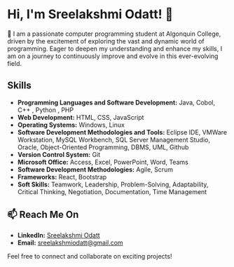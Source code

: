 # Hi, I'm Sreelakshmi Odatt! 👋

  🌱 I am a passionate computer programming student at Algonquin College, driven by the excitement of exploring the vast and dynamic world of programming. Eager to deepen my understanding and enhance my skills, I am on a journey to continuously improve and evolve in this ever-evolving field.

## Skills

- **Programming Languages and Software Development:** Java, Cobol, C++ , Python , PHP
- **Web Development:** HTML, CSS, JavaScript  
- **Operating Systems:** Windows, Linux 
- **Software Development Methodologies and Tools:** Eclipse IDE, VMWare Workstation, MySQL Workbench, SQL Server Management Studio, Oracle, Object-Oriented Programming, DBMS, UML, Github
- **Version Control System:** Git
- **Microsoft Office:** Access, Excel, PowerPoint, Word, Teams
- **Software Development Methodologies:** Agile, Scrum
- **Frameworks:** React, Bootstrap 
- **Soft Skills:** Teamwork, Leadership, Problem-Solving, Adaptability, Critical Thinking, Negotiation, Documentation, Time Management

##  📫 Reach Me On

- **LinkedIn:** [Sreelakshmi Odatt](https://www.linkedin.com/in/sreelakshmi-o-v/)
- **Email:** sreelakshmiodatt@gmail.com

Feel free to connect and collaborate on exciting projects! 
